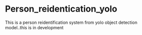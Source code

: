 # Person_reidentication_yolo
This is a person reidentification system from yolo object detection model..this is in development
